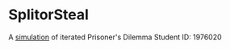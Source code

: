 # SplitorSteal
A [simulation](https://github.com/potato-bit/SplitorSteal/blob/main/SplitorSteal.ipynb) of iterated Prisoner's Dilemma
Student ID: 1976020
